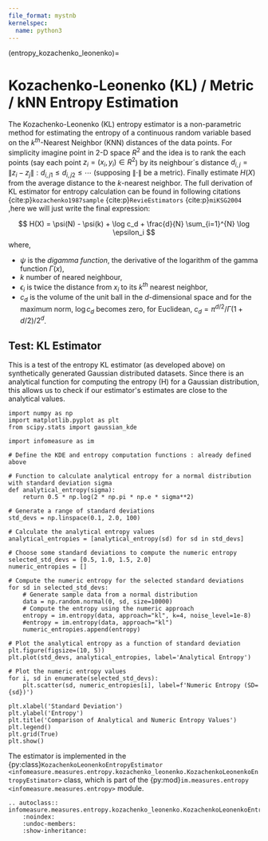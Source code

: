```yaml
---
file_format: mystnb
kernelspec:
  name: python3
---
```


(entropy_kozachenko_leonenko)=
# Kozachenko-Leonenko (KL) / Metric / kNN Entropy Estimation


The Kozachenko-Leonenko (KL) entropy estimator is a non-parametric method for estimating the entropy of a continuous random variable based on the $k^{th}$-Nearest Neighbor (KNN) distances of the data points.
For simplicity imagine point in 2-D space $R^2$  and the idea is to rank the each points (say each point $z_i = (x_i, y_i) \in R^2$) by its neighbour´s distance $d_{i,j} = \|z_i - z_j\| : d_{i,j1} \le d_{i,j2} \le \cdots$ (supposing $\|\cdot\|$ be a metric).
Finally estimate $H(X)$ from the average distance to the $k$-nearest neighbor.
The full derivation of KL estimator for entropy calculation can be found in following citations {cite:p}`kozachenko1987sample` {cite:p}`RevieEstimators` {cite:p}`miKSG2004` ,here we will just write the final expression:

$$
    H(X) = \psi(N) - \psi(k) + \log c_d + \frac{d}{N} \sum_{i=1}^{N} \log \epsilon_i
$$
where,
- $\psi$ is the _digamma function_, the derivative of the logarithm of the gamma function $\Gamma(x)$,
- $k$ number of neared neighbour,
- $\epsilon_i$ is twice the distance from $x_i$ to its $k^{th}$ nearest neighbor,
- $c_d$ is the volume of the unit ball in the $d$-dimensional space and for the maximum norm, $\log c_d$ becomes zero, for Euclidean, $c_d = \pi^{d/2} / \Gamma(1 + d/2) / 2^d$.

## Test: KL Estimator
This is a test of the entropy KL estimator (as developed above) on synthetically generated Gaussian distributed datasets. Since there is an analytical function for computing the entropy (H) for a Gaussian distribution, this allows us to check if our estimator's estimates are close to the analytical values.

```{code-cell}
import numpy as np
import matplotlib.pyplot as plt
from scipy.stats import gaussian_kde

import infomeasure as im

# Define the KDE and entropy computation functions : already defined above

# Function to calculate analytical entropy for a normal distribution with standard deviation sigma
def analytical_entropy(sigma):
    return 0.5 * np.log(2 * np.pi * np.e * sigma**2)

# Generate a range of standard deviations
std_devs = np.linspace(0.1, 2.0, 100)

# Calculate the analytical entropy values
analytical_entropies = [analytical_entropy(sd) for sd in std_devs]

# Choose some standard deviations to compute the numeric entropy
selected_std_devs = [0.5, 1.0, 1.5, 2.0]
numeric_entropies = []

# Compute the numeric entropy for the selected standard deviations
for sd in selected_std_devs:
    # Generate sample data from a normal distribution
    data = np.random.normal(0, sd, size=10000)
    # Compute the entropy using the numeric approach
    entropy = im.entropy(data, approach="kl", k=4, noise_level=1e-8)
    #entropy = im.entropy(data, approach="kl")
    numeric_entropies.append(entropy)

# Plot the analytical entropy as a function of standard deviation
plt.figure(figsize=(10, 5))
plt.plot(std_devs, analytical_entropies, label='Analytical Entropy')

# Plot the numeric entropy values
for i, sd in enumerate(selected_std_devs):
    plt.scatter(sd, numeric_entropies[i], label=f'Numeric Entropy (SD={sd})')

plt.xlabel('Standard Deviation')
plt.ylabel('Entropy')
plt.title('Comparison of Analytical and Numeric Entropy Values')
plt.legend()
plt.grid(True)
plt.show()

```


The estimator is implemented in the {py:class}`KozachenkoLeonenkoEntropyEstimator <infomeasure.measures.entropy.kozachenko_leonenko.KozachenkoLeonenkoEntropyEstimator>` class,
which is part of the {py:mod}`im.measures.entropy <infomeasure.measures.entropy>` module.

```{eval-rst}
.. autoclass:: infomeasure.measures.entropy.kozachenko_leonenko.KozachenkoLeonenkoEntropyEstimator
    :noindex:
    :undoc-members:
    :show-inheritance:
```
